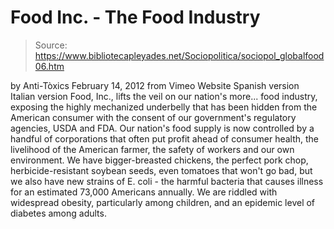 # Food Inc. - The Food Industry

> Source: https://www.bibliotecapleyades.net/Sociopolitica/sociopol_globalfood06.htm

by
Anti-Tòxics
February 14, 2012
from
Vimeo
Website
Spanish version
Italian version
Food, Inc., lifts the veil on our nation's more... food industry,
exposing the highly mechanized underbelly that has been hidden from the
American consumer with the consent of our government's regulatory agencies,
USDA and
FDA.
Our nation's food supply is now controlled by a
handful of corporations that often put profit ahead of consumer health, the
livelihood of the American farmer, the safety of workers and our own
environment.
We have bigger-breasted chickens, the perfect
pork chop, herbicide-resistant soybean seeds, even tomatoes that won't go
bad, but we also have new strains of E. coli - the harmful bacteria that
causes illness for an estimated 73,000 Americans annually.
We are riddled with widespread obesity,
particularly among children, and an epidemic level of diabetes among adults.
